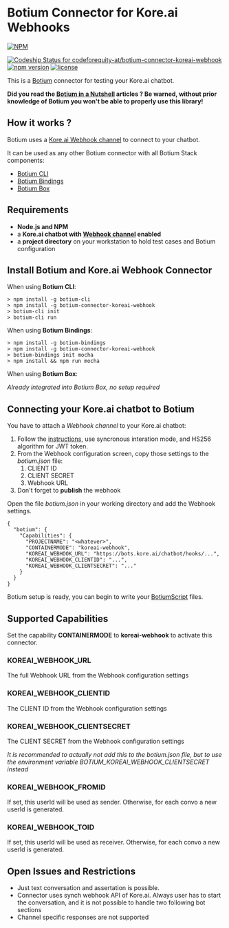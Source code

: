 # Botium Connector for Kore.ai Webhooks 

[![NPM](https://nodei.co/npm/botium-connector-koreai-webhook.png?downloads=true&downloadRank=true&stars=true)](https://nodei.co/npm/botium-connector-koreai-webhook/)

[![Codeship Status for codeforequity-at/botium-connector-koreai-webhook](https://app.codeship.com/projects/913b9260-f570-0136-2f32-1e71af04627f/status?branch=master)](https://app.codeship.com/projects/320855)
[![npm version](https://badge.fury.io/js/botium-connector-koreai-webhook.svg)](https://badge.fury.io/js/botium-connector-koreai-webhook)
[![license](https://img.shields.io/github/license/mashape/apistatus.svg)]()

This is a [Botium](https://github.com/codeforequity-at/botium-core) connector for testing your Kore.ai chatbot.

__Did you read the [Botium in a Nutshell](https://medium.com/@floriantreml/botium-in-a-nutshell-part-1-overview-f8d0ceaf8fb4) articles ? Be warned, without prior knowledge of Botium you won't be able to properly use this library!__

## How it works ?
Botium uses a [Kore.ai Webhook channel](https://developer.kore.ai/docs/bots/bot-builder/adding-channels-to-your-bot/adding-webhook-channel/) to connect to your chatbot.

It can be used as any other Botium connector with all Botium Stack components:
* [Botium CLI](https://github.com/codeforequity-at/botium-cli/)
* [Botium Bindings](https://github.com/codeforequity-at/botium-bindings/)
* [Botium Box](https://www.botium.at)

## Requirements

* __Node.js and NPM__
* a __Kore.ai chatbot with [Webhook channel](https://developer.kore.ai/docs/bots/bot-builder/adding-channels-to-your-bot/adding-webhook-channel/) enabled__
* a __project directory__ on your workstation to hold test cases and Botium configuration

## Install Botium and Kore.ai Webhook Connector

When using __Botium CLI__:

```
> npm install -g botium-cli
> npm install -g botium-connector-koreai-webhook
> botium-cli init
> botium-cli run
```

When using __Botium Bindings__:

```
> npm install -g botium-bindings
> npm install -g botium-connector-koreai-webhook
> botium-bindings init mocha
> npm install && npm run mocha
```

When using __Botium Box__:

_Already integrated into Botium Box, no setup required_

## Connecting your Kore.ai chatbot to Botium

You have to attach a _Webhook channel_ to your Kore.ai chatbot:
1. Follow the [instructions](https://developer.kore.ai/docs/bots/bot-builder/adding-channels-to-your-bot/adding-webhook-channel/), use syncronous interation mode, and HS256 algorithm for JWT token.  
2. From the Webhook configuration screen, copy those settings to the _botium.json_ file:
    1. CLIENT ID
    2. CLIENT SECRET
    3. Webhook URL
3. Don't forget to __publish__ the webhook

Open the file _botium.json_ in your working directory and add the Webhook settings.

```
{
  "botium": {
    "Capabilities": {
      "PROJECTNAME": "<whatever>",
      "CONTAINERMODE": "koreai-webhook",
      "KOREAI_WEBHOOK_URL": "https://bots.kore.ai/chatbot/hooks/...",
      "KOREAI_WEBHOOK_CLIENTID": "...",
      "KOREAI_WEBHOOK_CLIENTSECRET": "..."
    }
  }
}
```
Botium setup is ready, you can begin to write your [BotiumScript](https://github.com/codeforequity-at/botium-core/wiki/Botium-Scripting) files.

## Supported Capabilities

Set the capability __CONTAINERMODE__ to __koreai-webhook__ to activate this connector.

### KOREAI_WEBHOOK_URL
The full Webhook URL from the Webhook configuration settings

### KOREAI_WEBHOOK_CLIENTID
The CLIENT ID from the Webhook configuration settings

### KOREAI_WEBHOOK_CLIENTSECRET
The CLIENT SECRET from the Webhook configuration settings

_It is recommended to actually not add this to the botium.json file, but to use the environment variable BOTIUM_KOREAI_WEBHOOK_CLIENTSECRET instead_

### KOREAI_WEBHOOK_FROMID
If set, this userId will be used as sender. Otherwise, for each convo a new userId is generated.

### KOREAI_WEBHOOK_TOID
If set, this userId will be used as receiver. Otherwise, for each convo a new userId is generated.

## Open Issues and Restrictions
* Just text conversation and assertation is possible.
* Connector uses synch webhook API of Kore.ai. Always user has to start the conversation, and it is not possible to handle two following bot sections 
* Channel specific responses are not supported
